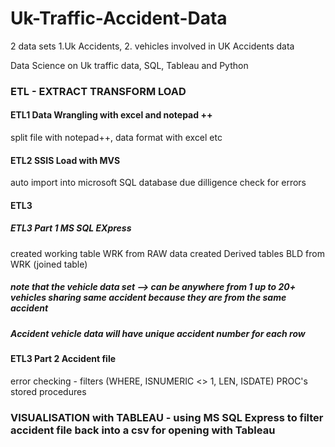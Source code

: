 # Uk-Traffic-Accident-Data 
2 data sets 1.Uk Accidents, 2. vehicles involved in UK Accidents data 

Data Science on Uk traffic data, SQL, Tableau and Python

### ETL - EXTRACT TRANSFORM LOAD

#### ETL1 	Data Wrangling with excel and notepad ++ 
split file with notepad++, data format with excel etc

#### ETL2 	SSIS Load with MVS  
auto import into microsoft SQL database
due dilligence check for errors
			    
#### ETL3
##### ETL3 Part 1 MS SQL EXpress      
created working table WRK from RAW data
created Derived tables BLD from WRK (joined table)

##### note that the vehicle data set --> can be anywhere from 1 up to 20+ vehicles sharing same accident because they are from the same accident
##### Accident vehicle data will have unique accident number for each row

#### ETL3 Part 2 	Accident file        
error checking  - filters (WHERE, ISNUMERIC <> 1, LEN, ISDATE)
PROC's stored procedures
	
### VISUALISATION with TABLEAU  - using MS SQL Express to filter accident file back into a csv for opening with Tableau
